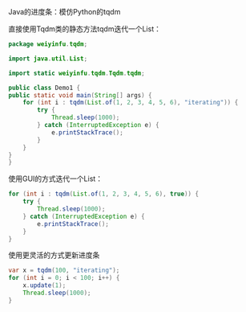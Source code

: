 Java的进度条：模仿Python的tqdm

直接使用Tqdm类的静态方法tqdm迭代一个List：
```java
package weiyinfu.tqdm;

import java.util.List;

import static weiyinfu.tqdm.Tqdm.tqdm;

public class Demo1 {
public static void main(String[] args) {
    for (int i : tqdm(List.of(1, 2, 3, 4, 5, 6), "iterating")) {
        try {
            Thread.sleep(1000);
        } catch (InterruptedException e) {
            e.printStackTrace();
        }
    }
}
}

```

使用GUI的方式迭代一个List：
```java
for (int i : tqdm(List.of(1, 2, 3, 4, 5, 6), true)) {
    try {
        Thread.sleep(1000);
    } catch (InterruptedException e) {
        e.printStackTrace();
    }
}
```
使用更灵活的方式更新进度条
```java
var x = tqdm(100, "iterating");
for (int i = 0; i < 100; i++) {
    x.update(1);
    Thread.sleep(1000);
}
```